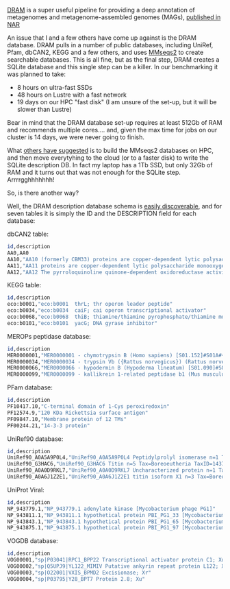[DRAM](https://github.com/shafferm/DRAM) is a super useful pipeline for providing a deep annotation of metagenomes and metagenome-assembled genomes (MAGs), [published in NAR](https://academic.oup.com/nar/article/48/16/8883/5884738)

An issue that I and a few others have come up against is the DRAM database. DRAM pulls in a number of public databases, including UniRef, Pfam, dbCAN2, KEGG and a few others, and uses [MMseqs2](https://github.com/soedinglab/MMseqs2) to create searchable databases. This is all fine, but as the final step, DRAM creates a SQLite database and this single step can be a killer. In our benchmarking it was planned to take:

* 8 hours on ultra-fast SSDs
* 48 hours on Lustre with a fast network
* 19 days on our HPC "fast disk" (I am unsure of the set-up, but it will be slower than Lustre)

Bear in mind that the DRAM database set-up requires at least 512Gb of RAM and recommends multiple cores.... and, given the max time for jobs on our cluster is 14 days, we were never going to finish.

What [others have suggested](https://github.com/shafferm/DRAM/issues/26#issuecomment-702656498) is to build the MMseqs2 databases on HPC, and then move everytyhing to the cloud (or to a faster disk) to write the SQLite description DB. In fact my laptop has a 1Tb SSD, but only 32Gb of RAM and it turns out that was not enough for the SQLite step. Arrrrgghhhhhhh!

So, is there another way?

Well, the DRAM description database schema is [easily discoverable](https://github.com/mw55309/DRAM_hacks/blob/main/dram_description_db_schema.sql), and for seven tables it is simply the ID and the DESCRIPTION field for each database:

dbCAN2 table:
```sh
id,description
AA0,AA0
AA10,"AA10 (formerly CBM33) proteins are copper-dependent lytic polysaccharide monooxygenases (LPMOs); some proteins have been shown to act on chitin, others on cellulose; lytic cellulose monooxygenase (C1-hydroxylating) (EC 1.14.99.54); lytic cellulose monooxygenase (C4-dehydrogenating)(EC 1.14.99.56); lytic chitin monooxygenase (EC 1.14.99.53)"
AA11,"AA11 proteins are copper-dependent lytic polysaccharide monooxygenases (LPMOs); cleavage of chitin chains with oxidation of C-1 has been demonstrated for a AA11 LPMO from Aspergillus oryzae;"
AA12,"AA12 The pyrroloquinoline quinone-dependent oxidoreductase activity was demonstrated for the CC1G_09525 protein of Coprinopsis cinerea."
```

KEGG table:
```sh
id,description
eco:b0001,"eco:b0001  thrL; thr operon leader peptide"
eco:b0034,"eco:b0034  caiF; cai operon transcriptional activator"
eco:b0068,"eco:b0068  thiB; thiamine/thiamine pyrophosphate/thiamine monophosphate ABC transporter periplasmic binding protein"
eco:b0101,"eco:b0101  yacG; DNA gyrase inhibitor"
```

MEROPs peptidase database:
```sh
id,description
MER0000001,"MER0000001 - chymotrypsin B (Homo sapiens) [S01.152]#S01A#{peptidase unit: 34-263}~source CTRB_HUMAN~"
MER0000034,"MER0000034 - trypsin Vb ({Rattus norvegicus}) (Rattus norvegicus) [S01.093]#S01A#{peptidase unit: 25-246}~source TRYB_RAT~"
MER0000066,"MER0000066 - hypodermin B (Hypoderma lineatum) [S01.090]#S01A#{peptidase unit: 31-256}~source HYPB_HYPLI~"
MER0000099,"MER0000099 - kallikrein 1-related peptidase b1 (Mus musculus) [S01.164]#S01A#{peptidase unit: 25-260}~source KLK1_MOUSE~"
```

PFam database:
```sh
id,description
PF10417.10,"C-terminal domain of 1-Cys peroxiredoxin"
PF12574.9,"120 KDa Rickettsia surface antigen"
PF09847.10,"Membrane protein of 12 TMs"
PF00244.21,"14-3-3 protein"
```

UniRef90 database:
```sh
id,description
UniRef90_A0A5A9P0L4,"UniRef90_A0A5A9P0L4 Peptidylprolyl isomerase n=1 Tax=Triplophysa tibetana TaxID=1572043 RepID=A0A5A9P0L4_9TELE"
UniRef90_G3HAC6,"UniRef90_G3HAC6 Titin n=5 Tax=Boreoeutheria TaxID=1437010 RepID=G3HAC6_CRIGR"
UniRef90_A0A0D9RKL7,"UniRef90_A0A0D9RKL7 Uncharacterized protein n=1 Tax=Chlorocebus sabaeus TaxID=60711 RepID=A0A0D9RKL7_CHLSB"
UniRef90_A0A6J1Z2E1,"UniRef90_A0A6J1Z2E1 titin isoform X1 n=3 Tax=Boreoeutheria TaxID=1437010 RepID=A0A6J1Z2E1_ACIJB"
```

UniProt Viral:
```sh
id,description
NP_943779.1,"NP_943779.1 adenylate kinase [Mycobacterium phage PG1]"
NP_943811.1,"NP_943811.1 hypothetical protein PBI_PG1_33 [Mycobacterium phage PG1]"
NP_943843.1,"NP_943843.1 hypothetical protein PBI_PG1_65 [Mycobacterium phage PG1]"
NP_943875.1,"NP_943875.1 hypothetical protein PBI_PG1_97 [Mycobacterium phage PG1]"
```

VOGDB database:
```sh
id,description
VOG00001,"sp|P03041|RPC1_BPP22 Transcriptional activator protein C1; Xu"
VOG00002,"sp|Q5UPJ9|YL122_MIMIV Putative ankyrin repeat protein L122; Xh"
VOG00003,"sp|O22001|VXIS_BPMD2 Excisionase; Xr"
VOG00004,"sp|P03795|Y28_BPT7 Protein 2.8; Xu"
```
